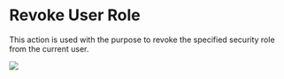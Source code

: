 # Revoke User Role

This action is used with the purpose to revoke the specified security role from the current user.

![](//static.dnnsharp.com/documentation/RevokeUserRole.png)

